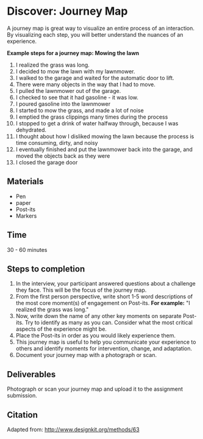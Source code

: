 # Discover: Journey Map
 A journey map is great way to visualize an entire process of an interaction. By visualizing each step, you will better understand the nuances of an experience.
 
 
 **Example steps for a journey map: Mowing the lawn**
 
  1. I realized the grass was long.
  2. I decided to mow the lawn with my lawnmower.
  3. I walked to the garage and waited for the automatic door to lift.
  4. There were many objects in the way that I had to move.
  5. I pulled the lawnmower out of the garage.
  6. I checked to see that it had gasoline - it was low.
  7. I poured gasoline into the lawnmower
  8. I started to mow the grass, and made a lot of noise
  9. I emptied the grass clippings many times during the process
  10. I stopped to get a drink of water halfway through, because I was dehydrated.
  11. I thought about how I disliked mowing the lawn because the process is time consuming, dirty, and noisy
  12. I eventually finished and put the lawnmower back into the garage, and moved the objects back as they were
  13. I closed the garage door

## Materials
- Pen
- paper
- Post-its
- Markers

## Time
30 - 60 minutes

## Steps to completion

1. In the interview, your participant answered questions about a challenge they face. This will be the focus of the journey map.
2. From the first person perspective, write short 1-5 word descriptions of the most core moment(s) of engagement on Post-its. **For example:** "I realized the grass was long."
3. Now, write down the name of any other key moments on separate Post-its. Try to identify as many as you can. Consider what the most critical aspects of the experience might be. 
4. Place the Post-its in order as you would likely experience them.
5. This journey map is useful to help you communicate your experience to others and identify moments for intervention, change, and adaptation.
6. Document your journey map with a photograph or scan.

## Deliverables
Photograph or scan your journey map and upload it to the assignment submission.

## Citation
Adapted from: http://www.designkit.org/methods/63